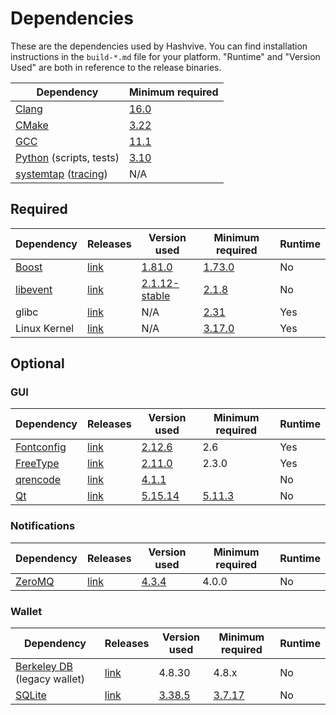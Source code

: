 # Dependencies

These are the dependencies used by Hashvive.
You can find installation instructions in the `build-*.md` file for your platform.
"Runtime" and "Version Used" are both in reference to the release binaries.

| Dependency                                                             | Minimum required                                        |
| ---------------------------------------------------------------------- | ------------------------------------------------------- |
| [Clang](https://clang.llvm.org)                                        | [16.0](https://github.com/hashvive/hashvive/pull/30263) |
| [CMake](https://cmake.org/)                                            | [3.22](https://github.com/hashvive/hashvive/pull/30454) |
| [GCC](https://gcc.gnu.org)                                             | [11.1](https://github.com/hashvive/hashvive/pull/29091) |
| [Python](https://www.python.org) (scripts, tests)                      | [3.10](https://github.com/hashvive/hashvive/pull/30527) |
| [systemtap](https://sourceware.org/systemtap/) ([tracing](tracing.md)) | N/A                                                     |

## Required

| Dependency                                  | Releases                                              | Version used                                                     | Minimum required                                          | Runtime |
| ------------------------------------------- | ----------------------------------------------------- | ---------------------------------------------------------------- | --------------------------------------------------------- | ------- |
| [Boost](../depends/packages/boost.mk)       | [link](https://www.boost.org/users/download/)         | [1.81.0](https://github.com/hashvive/hashvive/pull/26557)        | [1.73.0](https://github.com/hashvive/hashvive/pull/29066) | No      |
| [libevent](../depends/packages/libevent.mk) | [link](https://github.com/libevent/libevent/releases) | [2.1.12-stable](https://github.com/hashvive/hashvive/pull/21991) | [2.1.8](https://github.com/hashvive/hashvive/pull/24681)  | No      |
| glibc                                       | [link](https://www.gnu.org/software/libc/)            | N/A                                                              | [2.31](https://github.com/hashvive/hashvive/pull/29987)   | Yes     |
| Linux Kernel                                | [link](https://www.kernel.org/)                       | N/A                                                              | [3.17.0](https://github.com/hashvive/hashvive/pull/27699) | Yes     |

## Optional

### GUI

| Dependency                                      | Releases                                                      | Version used                                                                                   | Minimum required                                          | Runtime |
| ----------------------------------------------- | ------------------------------------------------------------- | ---------------------------------------------------------------------------------------------- | --------------------------------------------------------- | ------- |
| [Fontconfig](../depends/packages/fontconfig.mk) | [link](https://www.freedesktop.org/wiki/Software/fontconfig/) | [2.12.6](https://github.com/hashvive/hashvive/pull/23495)                                      | 2.6                                                       | Yes     |
| [FreeType](../depends/packages/freetype.mk)     | [link](https://freetype.org)                                  | [2.11.0](https://github.com/hashvive/hashvive/commit/01544dd78ccc0b0474571da854e27adef97137fb) | 2.3.0                                                     | Yes     |
| [qrencode](../depends/packages/qrencode.mk)     | [link](https://fukuchi.org/works/qrencode/)                   | [4.1.1](https://github.com/hashvive/hashvive/pull/27312)                                       |                                                           | No      |
| [Qt](../depends/packages/qt.mk)                 | [link](https://download.qt.io/official_releases/qt/)          | [5.15.14](https://github.com/hashvive/hashvive/pull/30198)                                     | [5.11.3](https://github.com/hashvive/hashvive/pull/24132) | No      |

### Notifications

| Dependency                              | Releases                                          | Version used                                             | Minimum required | Runtime |
| --------------------------------------- | ------------------------------------------------- | -------------------------------------------------------- | ---------------- | ------- |
| [ZeroMQ](../depends/packages/zeromq.mk) | [link](https://github.com/zeromq/libzmq/releases) | [4.3.4](https://github.com/hashvive/hashvive/pull/23956) | 4.0.0            | No      |

### Wallet

| Dependency                                                | Releases                                                                                                  | Version used                                              | Minimum required                                          | Runtime |
| --------------------------------------------------------- | --------------------------------------------------------------------------------------------------------- | --------------------------------------------------------- | --------------------------------------------------------- | ------- |
| [Berkeley DB](../depends/packages/bdb.mk) (legacy wallet) | [link](https://www.oracle.com/technetwork/database/database-technologies/berkeleydb/downloads/index.html) | 4.8.30                                                    | 4.8.x                                                     | No      |
| [SQLite](../depends/packages/sqlite.mk)                   | [link](https://sqlite.org)                                                                                | [3.38.5](https://github.com/hashvive/hashvive/pull/25378) | [3.7.17](https://github.com/hashvive/hashvive/pull/19077) | No      |
